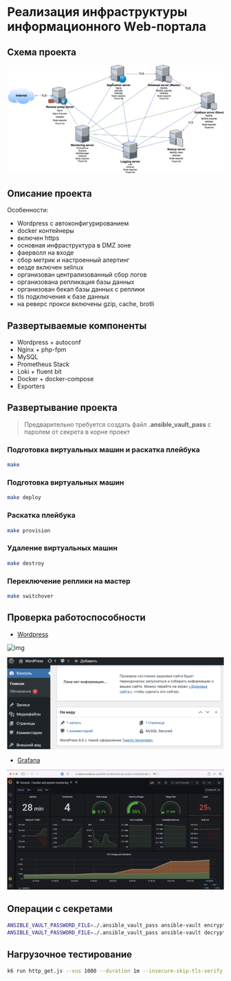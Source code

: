 # Реализация инфраструктуры информационного Wеb-портала

## Схема проекта

![img](./images/diagram.drawio.png)

## Описание проекта

Особенности:

- Wordpress с автоконфигурированием
- docker контейнеры
- включен https
- основная инфраструктура в DMZ зоне
- фаерволл на входе
- сбор метрик и настроенный алертинг
- везде включен selinux
- организован централизованный сбор логов
- организована репликация базы данных
- организован бекап базы данных с реплики
- tls подключения к базе данных
- на реверс прокси включены gzip, cache, brotli

## Развертываемые компоненты

- Wordpress + autoconf
- Nginx + php-fpm
- MySQL
- Prometheus Stack
- Loki + fluent bit
- Docker + docker-compose
- Exporters

## Развертывание проекта

> Предварительно требуется создать файл **.ansible_vault_pass** с паролем от секрета в корне проект

### Подготовка виртуальных машин и раскатка плейбука

```bash
make
```

### Подготовка виртуальных машин

```bash
make deploy
```

### Раскатка плейбука

```bash
make provision
```

### Удаление виртуальных машин

```bash
make destroy
```

### Переключение реплики на мастер

```bash
make switchover
```

## Проверка работоспособности

- [Wordpress](https://wordpress.local)

![img](./images/wordpress.png)

![img](./images/tls.png)

- [Grafana](https://grafana.wordpress.local)

![img](./images/grafana.png)

## Операции с секретами

```bash
ANSIBLE_VAULT_PASSWORD_FILE=./.ansible_vault_pass ansible-vault encrypt vars/vault.yml
ANSIBLE_VAULT_PASSWORD_FILE=./.ansible_vault_pass ansible-vault decrypt vars/vault.yml
```

## Нагрузочное тестирование

```bash
k6 run http_get.js --vus 1000 --duration 1m --insecure-skip-tls-verify
```
